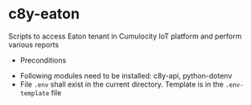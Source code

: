 # c8y-eaton

Scripts to access Eaton tenant in Cumulocity IoT platform and perform various reports

* Preconditions

- Following modules need to be installed: c8y-api, python-dotenv
- File `.env` shall exist in the current directory. Template is in the `.env-template` file
